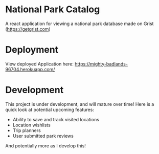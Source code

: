 # National Park Catalog
A react application for viewing a national park database made on Grist (https://getgrist.com)

# Deployment
View deployed Application here: https://mighty-badlands-96704.herokuapp.com/ 

# Development

This project is under development, and will mature over time! Here is a quick look at potential upcoming features:
- Ability to save and track visited locations
- Location wishlists
- Trip planners
- User submitted park reviews

And potentially more as I develop this!
